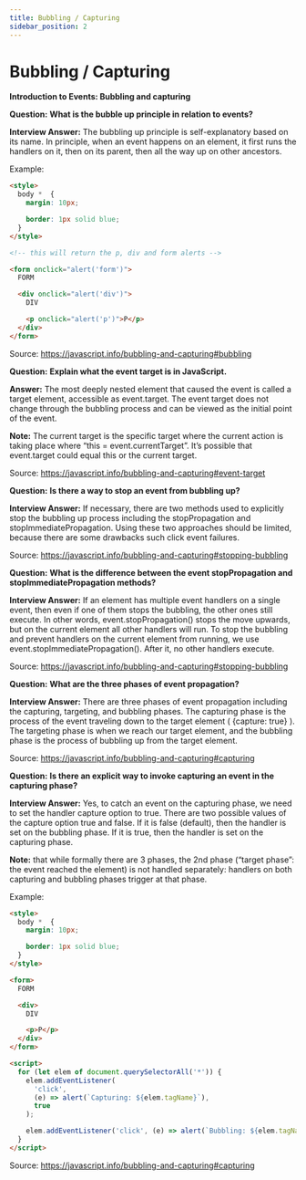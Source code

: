 ```yaml
---
title: Bubbling / Capturing
sidebar_position: 2
---
```


# Bubbling / Capturing

**Introduction to Events: Bubbling and capturing**

**Question:** **What is the bubble up principle in relation to events?**

**Interview Answer:** The bubbling up principle is self-explanatory based on its name. In principle, when an event happens on an element, it first runs the handlers on it, then on its parent, then all the way up on other ancestors.

Example:

```html
<style>
  body *  {
    margin: 10px;

    border: 1px solid blue;
  }
</style>

<!-- this will return the p, div and form alerts -->

<form onclick="alert('form')">
  FORM

  <div onclick="alert('div')">
    DIV

    <p onclick="alert('p')">P</p>
  </div>
</form>
```

Source: <https://javascript.info/bubbling-and-capturing#bubbling>

**Question:** **Explain what the event target is in JavaScript.**

**Answer:** The most deeply nested element that caused the event is called a target element, accessible as event.target. The event target does not change through the bubbling process and can be viewed as the initial point of the event.

**Note:** The current target is the specific target where the current action is taking place where “this = event.currentTarget”. It’s possible that event.target could equal this or the current target.

Source: <https://javascript.info/bubbling-and-capturing#event-target>

**Question:** **Is there a way to stop an event from bubbling up?**

**Interview Answer:** If necessary, there are two methods used to explicitly stop the bubbling up process including the stopPropagation and stopImmediatePropagation. Using these two approaches should be limited, because there are some drawbacks such click event failures.

Source: <https://javascript.info/bubbling-and-capturing#stopping-bubbling>

**Question:** **What is the difference between the event stopPropagation and stopImmediatePropagation methods?**

**Interview Answer:** If an element has multiple event handlers on a single event, then even if one of them stops the bubbling, the other ones still execute. In other words, event.stopPropagation() stops the move upwards, but on the current element all other handlers will run. To stop the bubbling and prevent handlers on the current element from running, we use event.stopImmediatePropagation(). After it, no other handlers execute.

Source: <https://javascript.info/bubbling-and-capturing#stopping-bubbling>

**Question:** **What are the three phases of event propagation?**

**Interview Answer:** There are three phases of event propagation including the capturing, targeting, and bubbling phases. The capturing phase is the process of the event traveling down to the target element ( {capture: true} ). The targeting phase is when we reach our target element, and the bubbling phase is the process of bubbling up from the target element.

Source: <https://javascript.info/bubbling-and-capturing#capturing>

**Question:** **Is there an explicit way to invoke capturing an event in the capturing phase?**

**Interview Answer:** Yes, to catch an event on the capturing phase, we need to set the handler capture option to true. There are two possible values of the capture option true and false. If it is false (default), then the handler is set on the bubbling phase. If it is true, then the handler is set on the capturing phase.

**Note:** that while formally there are 3 phases, the 2nd phase (“target phase”: the event reached the element) is not handled separately: handlers on both capturing and bubbling phases trigger at that phase.

Example:

```html
<style>
  body *  {
    margin: 10px;

    border: 1px solid blue;
  }
</style>

<form>
  FORM

  <div>
    DIV

    <p>P</p>
  </div>
</form>

<script>
  for (let elem of document.querySelectorAll('*')) {
    elem.addEventListener(
      'click',
      (e) => alert(`Capturing: ${elem.tagName}`),
      true
    );

    elem.addEventListener('click', (e) => alert(`Bubbling: ${elem.tagName}`));
  }
</script>
```

Source: <https://javascript.info/bubbling-and-capturing#capturing>
